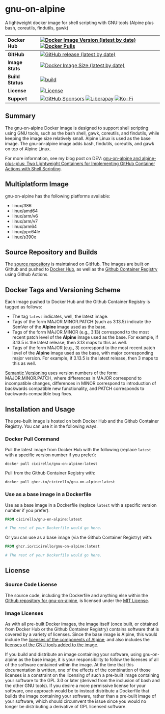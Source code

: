 # gnu-on-alpine
A lightweight docker image for shell scripting with GNU tools (Alpine plus bash, coreutils, findutils, gawk)

| __Docker Hub__ | [![Docker Image Version (latest by date)](https://img.shields.io/docker/v/cicirello/gnu-on-alpine?label=Docker%20Hub&logo=docker)](https://hub.docker.com/r/cicirello/gnu-on-alpine) [![Docker Pulls](https://img.shields.io/docker/pulls/cicirello/gnu-on-alpine?logo=docker)](https://hub.docker.com/r/cicirello/gnu-on-alpine) |
| :--- | :--- |
| __GitHub__ | [![GitHub release (latest by date)](https://img.shields.io/github/v/release/cicirello/gnu-on-alpine?logo=github)](https://github.com/cicirello/gnu-on-alpine/releases) |
| __Image Stats__ | [![Docker Image Size (latest by date)](https://img.shields.io/docker/image-size/cicirello/gnu-on-alpine?logo=docker)](https://hub.docker.com/r/cicirello/gnu-on-alpine) |
| __Build Status__ | [![build](https://github.com/cicirello/gnu-on-alpine/workflows/build/badge.svg)](https://github.com/cicirello/gnu-on-alpine/actions/workflows/docker-image.yml) |
| __License__ | [![License](https://img.shields.io/github/license/cicirello/gnu-on-alpine)](https://github.com/cicirello/gnu-on-alpine/blob/master/LICENSE) |
| __Support__ | [![GitHub Sponsors](https://img.shields.io/badge/sponsor-30363D?logo=GitHub-Sponsors&logoColor=#EA4AAA)](https://github.com/sponsors/cicirello) [![Liberapay](https://img.shields.io/badge/Liberapay-F6C915?logo=liberapay&logoColor=black)](https://liberapay.com/cicirello) [![Ko-Fi](https://img.shields.io/badge/Ko--fi-F16061?logo=ko-fi&logoColor=white)](https://ko-fi.com/cicirello) |

## Summary
The gnu-on-alpine Docker image is designed
to support shell scripting using GNU tools,
such as the bash shell, gawk, coreutils, and
findutils, while keeping the image size relatively 
small. Alpine Linux is used as the base 
image. The gnu-on-alpine image adds 
bash, findutils, coreutils, and gawk on top 
of Alpine Linux.

For more information, see my blog post on DEV: [gnu-on-alpine and alpine-plus-plus: Two Lightweight Containers for Implementing GitHub Container Actions with Shell Scripting](https://dev.to/cicirello/gnu-on-alpine-and-alpine-plus-plus-two-lightweight-containers-for-implementing-github-container-actions-with-shell-scripting-360i).

## Multiplatform Image

gnu-on-alpine has the following platforms available:
* linux/386
* linux/amd64
* linux/arm/v6
* linux/arm/v7
* linux/arm64
* linux/ppc64le
* linux/s390x

## Source Repository and Builds

The [source repository](https://github.com/cicirello/gnu-on-alpine) is maintained on GitHub.  The images are built on Github and pushed to [Docker Hub](https://hub.docker.com/r/cicirello/gnu-on-alpine), as well as the [Github Container Registry](https://github.com/cicirello?ecosystem=container&tab=packages) using Github Actions.


## Docker Tags and Versioning Scheme

Each image pushed to Docker Hub and the Github Container Registry is tagged as follows:
* The tag `latest` indicates, well, the latest image.
* Tags of the form MAJOR.MINOR.PATCH (such as 3.13.5) indicate the SemVer of 
  the __Alpine__ image used as the base.
* Tags of the form MAJOR.MINOR (e.g., 3.13) correspond to the most recent patch level of
  the __Alpine__ image used as the base. For example, if 3.13.5 is the latest
  release, then 3.13 maps to this as well.
* Tags of the form MAJOR (e.g., 3) correspond to the most recent patch level of
  the __Alpine__ image used as the base, with major corresponding major version. 
  For example, if 3.13.5 is the latest release, then 3 maps to this as well.

[Semantic Versioning](https://semver.org/) uses version numbers 
of the form: MAJOR.MINOR.PATCH, where differences in 
MAJOR correspond to incompatible changes, differences in MINOR 
correspond to introduction of backwards compatible new functionality, 
and PATCH corresponds to backwards compatible bug fixes.


## Installation and Usage

The pre-built image is hosted on both Docker Hub and the Github Container Registry. You can use it in the following ways.

### Docker Pull Command

Pull the latest image from Docker Hub with the following (replace `latest` with 
a specific version number if you prefer):

```
docker pull cicirello/gnu-on-alpine:latest
```

Pull from the Github Container Registry with:

```
docker pull ghcr.io/cicirello/gnu-on-alpine:latest
```


### Use as a base image in a Dockerfile

Use as a base image in a Dockerfile (replace `latest` with 
a specific version number if you prefer):

```Dockerfile
FROM cicirello/gnu-on-alpine:latest

# The rest of your Dockerfile would go here.
```

Or you can use as a base image (via the Github Container Registry) with:

```Dockerfile
FROM ghcr.io/cicirello/gnu-on-alpine:latest

# The rest of your Dockerfile would go here.
```

## License
### Source Code License
The source code, including the Dockerfile and anything
else within the [Github repository for gnu-on-alpine](https://github.com/cicirello/gnu-on-alpine), is licensed under the
[MIT License](https://github.com/cicirello/gnu-on-alpine/blob/master/LICENSE).

### Image Licenses
As with all pre-built Docker images, the image itself (once built, or obtained from
Docker Hub or the Github Container Registry) contains software that is covered by a
variety of licenses. Since the base image is Alpine, this would include
the [licenses of the components of Alpine](https://pkgs.alpinelinux.org/);
and also includes the [licenses of the GNU tools added to the image](https://www.gnu.org/licenses/gpl-3.0.en.html).  

If you build and distribute an image containing your software, 
using gnu-on-alpine as the base image, it
is your responsibility to follow the licenses of all of the
software contained within the image.  At the time that this documentation
is written, one of the effects of the combination of those licenses is
a constraint on the licensing of such a pre-built image containing 
your software to the GPL 3.0 or later (derived from the inclusion of bash 
and the other GNU tools).  If you desire a more permissive license
for your software, one approach would be to instead distribute a
Dockerfile that builds the image containing your software, 
rather than a pre-built image of your software, which should circumvent the
issue since you would no longer be distributing a derivative of 
GPL licensed software.

